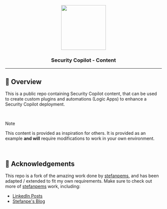 <div align="center">

<img src="https://avatars.githubusercontent.com/u/34251619?v=4" align="center" width="144px" height="144px"/>

### Security Copilot - Content

</div>

---

## 📖 Overview

This is a public repo containing Security Copilot content, that can be used to create custom plugins and automations (Logic Apps) to enhance a Security Copilot deployment.

<br>

> [!NOTE]
> This content is provided as inspiration for others. It is provided as an example **and will** require modifications to work in your own environment.

<br>

## 🙌 Acknowledgements

This repo is a fork of the amazing work done by [stefanpems](https://github.com/stefanpems), and has been adapted / extended to fit my own requirements. Make sure to check out more of [stefanpems](https://github.com/stefanpems) work, including:

- [LinkedIn Posts](https://www.linkedin.com/in/stefanopescosolido/)
- [Stefanpe's Blog](https://stefanpems.github.io/)
